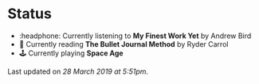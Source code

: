 # Status

-   :headphone: Currently listening to **My Finest Work Yet** by Andrew Bird
-   :open_book: Currently reading **The Bullet Journal Method** by Ryder Carrol
-   :joystick: Currently playing **Space Age**

Last updated on _28 March 2019 at 5:51pm_.
